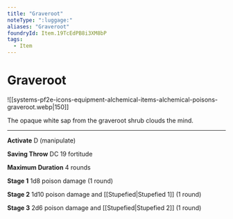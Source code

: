 ```yaml
---
title: "Graveroot"
noteType: ":luggage:"
aliases: "Graveroot"
foundryId: Item.19TcEdPB8i3XM8bP
tags:
  - Item
---
```


# Graveroot
![[systems-pf2e-icons-equipment-alchemical-items-alchemical-poisons-graveroot.webp|150]]

The opaque white sap from the graveroot shrub clouds the mind.

* * *

**Activate** D (manipulate)

**Saving Throw** DC 19 fortitude

**Maximum Duration** 4 rounds

**Stage 1** 1d8 poison damage (1 round)

**Stage 2** 1d10 poison damage and [[Stupefied|Stupefied 1]] (1 round)

**Stage 3** 2d6 poison damage and [[Stupefied|Stupefied 2]] (1 round)
